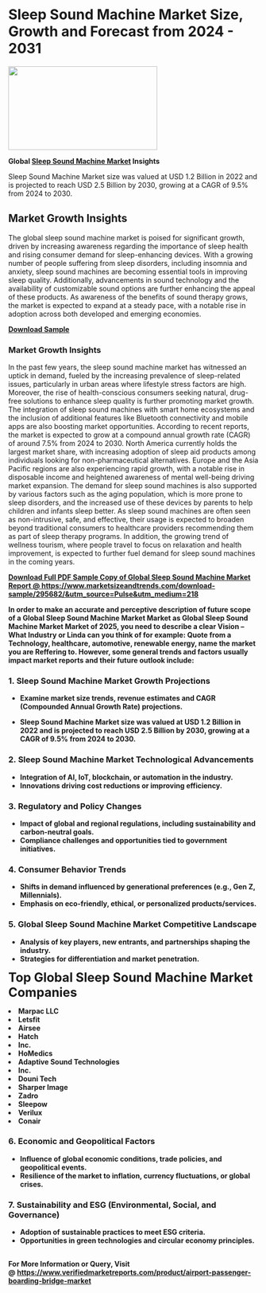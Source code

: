 <H1>Sleep Sound Machine Market Size, Growth and Forecast from 2024 - 2031</H1><img class="aligncenter size-medium wp-image-584254" src="https://thirdeyenews.in/wp-content/uploads/2024/09/Global-Market-Research-300x168.jpeg" alt="" width="300" height="168" /><p><strong>Global&nbsp;<a href="https://www.marketsizeandtrends.com/download-sample/295682/&amp;utm_source=Pulse&amp;utm_medium=218">Sleep Sound Machine Market</a> Insights</strong></p><p>Sleep Sound Machine Market size was valued at USD 1.2 Billion in 2022 and is projected to reach USD 2.5 Billion by 2030, growing at a CAGR of 9.5% from 2024 to 2030.</p><p><!DOCTYPE html> <html lang="en"> <head> <meta charset="UTF-8"> <meta name="viewport" content="width=device-width, initial-scale=1.0"> <title>Sleep Sound Machine Market Growth Insights</title> </head> <body> <h2>Market Growth Insights</h2> <p>The global sleep sound machine market is poised for significant growth, driven by increasing awareness regarding the importance of sleep health and rising consumer demand for sleep-enhancing devices. With a growing number of people suffering from sleep disorders, including insomnia and anxiety, sleep sound machines are becoming essential tools in improving sleep quality. Additionally, advancements in sound technology and the availability of customizable sound options are further enhancing the appeal of these products. As awareness of the benefits of sound therapy grows, the market is expected to expand at a steady pace, with a notable rise in adoption across both developed and emerging economies.</p> <p><strong><a href="#">Download Sample</a></strong></p> <h3>Market Growth Insights</h3> <p>In the past few years, the sleep sound machine market has witnessed an uptick in demand, fueled by the increasing prevalence of sleep-related issues, particularly in urban areas where lifestyle stress factors are high. Moreover, the rise of health-conscious consumers seeking natural, drug-free solutions to enhance sleep quality is further promoting market growth. The integration of sleep sound machines with smart home ecosystems and the inclusion of additional features like Bluetooth connectivity and mobile apps are also boosting market opportunities. According to recent reports, the market is expected to grow at a compound annual growth rate (CAGR) of around 7.5% from 2024 to 2030. North America currently holds the largest market share, with increasing adoption of sleep aid products among individuals looking for non-pharmaceutical alternatives. Europe and the Asia Pacific regions are also experiencing rapid growth, with a notable rise in disposable income and heightened awareness of mental well-being driving market expansion. The demand for sleep sound machines is also supported by various factors such as the aging population, which is more prone to sleep disorders, and the increased use of these devices by parents to help children and infants sleep better. As sleep sound machines are often seen as non-intrusive, safe, and effective, their usage is expected to broaden beyond traditional consumers to healthcare providers recommending them as part of sleep therapy programs. In addition, the growing trend of wellness tourism, where people travel to focus on relaxation and health improvement, is expected to further fuel demand for sleep sound machines in the coming years. <p><strong><a href="#"></p><p><span class=""><strong>Download Full PDF Sample Copy of Global Sleep Sound Machine Market Report</strong> @ <a href="https://www.marketsizeandtrends.com/download-sample/295682/&amp;utm_source=Pulse&amp;utm_medium=218" target="_blank">https://www.marketsizeandtrends.com/download-sample/295682/&amp;utm_source=Pulse&amp;utm_medium=218</a></span></p><p>In order to make an accurate and perceptive description of future scope of a Global&nbsp;Sleep Sound Machine Market Market as Global&nbsp;Sleep Sound Machine Market Market of 2025, you need to describe a clear Vision &ndash; What Industry or Linda can you think of for example: Quote from a Technology, healthcare, automotive, renewable energy, name the market you are Reffering to. However, some general trends and factors usually impact market reports and their future outlook include:</p><h3>1.&nbsp;<strong>Sleep Sound Machine Market Growth Projections</strong></h3><ul><li>Examine market size trends, revenue estimates and CAGR (Compounded Annual Growth Rate) projections.</li><li><p>Sleep Sound Machine Market size was valued at USD 1.2 Billion in 2022 and is projected to reach USD 2.5 Billion by 2030, growing at a CAGR of 9.5% from 2024 to 2030.</p></li></ul><h3>2.&nbsp;<strong>Sleep Sound Machine Market Technological Advancements</strong></h3><ul><li>Integration of AI, IoT, blockchain, or automation in the industry.</li><li>Innovations driving cost reductions or improving efficiency.</li></ul><h3>3.&nbsp;<strong>Regulatory and Policy Changes</strong></h3><ul><li>Impact of global and regional regulations, including sustainability and carbon-neutral goals.</li><li>Compliance challenges and opportunities tied to government initiatives.</li></ul><h3>4.&nbsp;<strong>Consumer Behavior Trends</strong></h3><ul><li>Shifts in demand influenced by generational preferences (e.g., Gen Z, Millennials).</li><li>Emphasis on eco-friendly, ethical, or personalized products/services.</li></ul><h3>5.&nbsp;<strong>Global Sleep Sound Machine Market Competitive Landscape</strong></h3><ul><li>Analysis of key players, new entrants, and partnerships shaping the industry.</li><li>Strategies for differentiation and market penetration.</li></ul><p data-pm-slice="1 1 []"><span style="color: inherit; font-family: inherit; font-size: 25px;">Top Global Sleep Sound Machine Market Companies</span></p><div class="" data-test-id=""><p><li>Marpac LLC</li><li> Letsfit</li><li> Airsee</li><li> Hatch</li><li> Inc.</li><li> HoMedics</li><li> Adaptive Sound Technologies</li><li> Inc.</li><li> Douni Tech</li><li> Sharper Image</li><li> Zadro</li><li> Sleepow</li><li> Verilux</li><li> Conair</li></p></div><h3>6.&nbsp;<strong>Economic and Geopolitical Factors</strong></h3><ul><li>Influence of global economic conditions, trade policies, and geopolitical events.</li><li>Resilience of the market to inflation, currency fluctuations, or global crises.</li></ul><h3>7.&nbsp;<strong>Sustainability and ESG (Environmental, Social, and Governance)</strong></h3><ul><li>Adoption of sustainable practices to meet ESG criteria.</li><li>Opportunities in green technologies and circular economy principles.</li></ul><h2><strong style="font-size: 14px;">For More Information or Query, Visit @&nbsp;</strong><a style="background-color: #ffffff; font-size: 14px;" href="https://www.marketsizeandtrends.com/report/sleep-sound-machine-market/" target="_blank">https://www.verifiedmarketreports.com/product/airport-passenger-boarding-bridge-market</a></h2>
